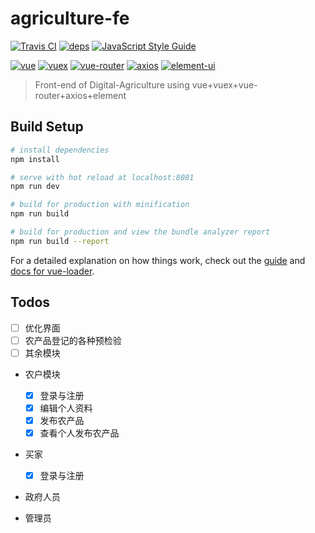 # agriculture-fe
[![Travis CI](https://travis-ci.org/Save404/agriculture-fe.svg?branch=master)](https://travis-ci.org/Save404/agriculture-fe) [![deps](https://img.shields.io/hackage-deps/v/lens.svg)](https://github.com/Save404/agriculture-fe/network/dependencies) [![JavaScript Style Guide](https://img.shields.io/badge/code_style-standard-brightgreen.svg)](https://standardjs.com)

[![vue](https://img.shields.io/badge/vue-2.5.17-brightgreen.svg)](https://github.com/vuejs/vue)
[![vuex](https://img.shields.io/badge/vuex-3.0.1-brightgreen.svg)](https://github.com/vuejs/vuex)
[![vue-router](https://img.shields.io/badge/vue--router-3.0.1-brightgreen.svg)](https://github.com/vuejs/vue-router)
[![axios](https://img.shields.io/badge/axios-0.18.0-yellow.svg)](https://github.com/axios/axios)
[![element-ui](https://img.shields.io/badge/element--ui-2.4.6-blue.svg)](https://github.com/ElemeFE/element)

> Front-end of Digital-Agriculture using vue+vuex+vue-router+axios+element

## Build Setup

``` bash
# install dependencies
npm install

# serve with hot reload at localhost:8081
npm run dev

# build for production with minification
npm run build

# build for production and view the bundle analyzer report
npm run build --report
```

For a detailed explanation on how things work, check out the [guide](http://vuejs-templates.github.io/webpack/) and [docs for vue-loader](http://vuejs.github.io/vue-loader).



## Todos
- [ ] 优化界面
- [ ] 农产品登记的各种预检验
- [ ] 其余模块

- 农户模块
    - [x] 登录与注册
    - [x] 编辑个人资料
    - [x] 发布农产品
    - [x] 查看个人发布农产品

- 买家
    - [x] 登录与注册

- 政府人员

- 管理员
